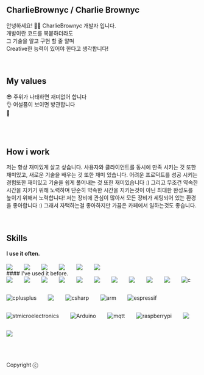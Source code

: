 ## CharlieBrownyc / Charlie Brownyc
안녕하세요! 🙋‍♂️ CharlieBrownyc 개발자 입니다.  
개발이란 코드를 복붙하더라도  
그 기술을 알고 구현 할 줄 알며  
Creative한 능력이 있어야 한다고 생각합니다!
<br />
<br />
<br />
## My values
😎 주위가 나태하면 재미없어 합니다<br />
👌 어설픔이 보이면 방관합니다<br />
🦻 <br />
<br />
<br />
<br />
## How i work
저는 항상 재미있게 살고 싶습니다. 사용자와 클라이언트를 동시에 만족 시키는 것 또한 재미있고, 새로운 기술을 배우는 것 또한 재미 있습니다. 어려운 프로덕트를 성공 시키는 경험또한 재미있고 기술을 쉽게 풀어내는 것 또한 재미있습니다 :) 그리고 무조건 약속한 시간을 지키기 위해 노력하며 단순히 약속한 시간을 지키는것이 아닌 최대한 완성도를 높이기 위해서 노력합니다!
저는 장비에 관심이 많아서 모든 장비가 세팅되어 있는 환경을 좋아합니다 :) 그래서 자택하는걸 좋아하지만 가끔은 카페에서 일하는것도 좋습니다.
<br />
<br />
<br />
## Skills
#### I use it often.
<div style="display:flex;gap:30px;flex-wrap:wrap;">  
  <img src="https://img.shields.io/badge/Java-007396?style=for-the-badge&logo=Java&logoColor=white">
  <img src="https://img.shields.io/badge/spring-6DB33F?style=for-the-badge&logo=spring&logoColor=white">
  <img src="https://img.shields.io/badge/springboot-6DB33F?style=for-the-badge&logo=springboot&logoColor=white">  
  <img src="https://img.shields.io/badge/thymeleaf-005F0F?style=for-the-badge&logo=thymeleaf&logoColor=white">
  <img src="https://img.shields.io/badge/js-F7DF1E?style=for-the-badge&logo=javascript&logoColor=black">
  <img src="https://img.shields.io/badge/MySQL-4479A1?style=for-the-badge&logo=mysql&logoColor=white">
</div>
#### I've used it before.
<div style="display:flex;gap:30px;flex-wrap:wrap;">
   <img src="https://img.shields.io/badge/Android-3DDC84?style=for-the-badge&logo=android&logoColor=white">
  <img src="https://img.shields.io/badge/react-native-61DAFB?style=for-the-badge&logo=react&logoColor=black">
  <img src="https://img.shields.io/badge/swift-F05138?style=for-the-badge&logo=swift&logoColor=black">
  <img src="https://img.shields.io/badge/electron-47848F?style=for-the-badge&logo=electron&logoColor=black">
  <img src="https://img.shields.io/badge/express-000000?style=for-the-badge&logo=express&logoColor=white">
  <img src="https://img.shields.io/badge/jquery-0769AD?style=for-the-badge&logo=jquery&logoColor=white">
  <img src="https://img.shields.io/badge/php-777BB4?style=for-the-badge&logo=php&logoColor=white">
  <img src="https://img.shields.io/badge/Docker-2496ED?style=for-the-badge&logo=Docker&logoColor=white">
  <img src="https://img.shields.io/badge/Kubernetes-326CE5?style=for-the-badge&logo=Kubernetes&logoColor=white">
  <img src="https://img.shields.io/badge/AWS-232F3E?style=for-the-badge&logo=amazonaws&logoColor=white">
  <img alt="c" src ="https://img.shields.io/badge/c-A8B9CC.svg?&style=for-the-badge&logo=c&logoColor=white">
  <img alt="cplusplus" src ="https://img.shields.io/badge/cplusplus-00599C.svg?&style=for-the-badge&logo=cplusplus&logoColor=white">
  <img src="https://img.shields.io/badge/qt-41CD52?style=for-the-badge&logo=qt&logoColor=white">
  <img alt="csharp" src ="https://img.shields.io/badge/csharp-239120.svg?&style=for-the-badge&logo=csharp&logoColor=white">
  <img alt="arm" src ="https://img.shields.io/badge/arm-0091BD.svg?&style=for-the-badge&logo=arm&logoColor=white">
  <img alt="espressif" src ="https://img.shields.io/badge/espressif-E7352C.svg?&style=for-the-badge&logo=espressif&logoColor=white">
  <img alt="stmicroelectronics" src ="https://img.shields.io/badge/stmicroelectronics-03234B.svg?&style=for-the-badge&logo=stmicroelectronics&logoColor=white">
  <img alt="Arduino" src ="https://img.shields.io/badge/Arduino-00878F.svg?&style=for-the-badge&logo=Arduino&logoColor=white">
  <img alt="mqtt" src ="https://img.shields.io/badge/mqtt-660066.svg?&style=for-the-badge&logo=mqtt&logoColor=white">
   <img alt="raspberrypi" src ="https://img.shields.io/badge/raspberrypi-A22846.svg?&style=for-the-badge&logo=raspberrypi&logoColor=white">
   <img src="https://img.shields.io/badge/ubuntu-E95420?style=for-the-badge&logo=ubuntu&logoColor=white">
   <img src="https://img.shields.io/badge/redhat-EE0000?style=for-the-badge&logo=redhat&logoColor=white">
</div>
<br />
<br />
<br />

Copyright ⓒ
